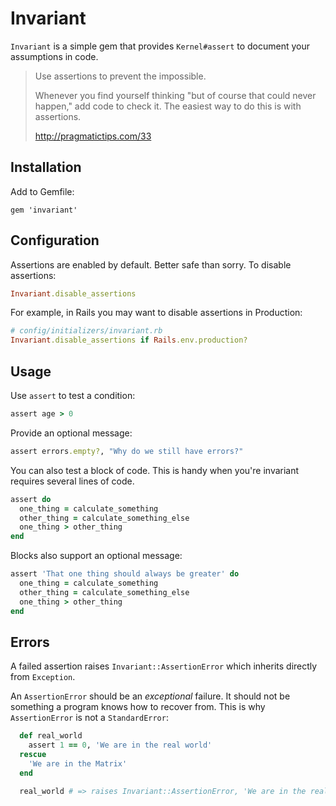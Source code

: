 # Invariant

`Invariant` is a simple gem that provides `Kernel#assert` to document your assumptions in code.

> Use assertions to prevent the impossible.
> 
> Whenever you find yourself thinking "but of course that could never happen,"
> add code to check it. The easiest way to do this is with assertions. 
>
> http://pragmatictips.com/33


## Installation

Add to Gemfile:

    gem 'invariant'


## Configuration

Assertions are enabled by default. Better safe than sorry. To disable assertions:

```ruby
Invariant.disable_assertions
```

For example, in Rails you may want to disable assertions in Production:

```ruby
# config/initializers/invariant.rb
Invariant.disable_assertions if Rails.env.production?
```

## Usage

Use `assert` to test a condition:

```ruby
assert age > 0
```

Provide an optional message:

```ruby
assert errors.empty?, "Why do we still have errors?"
```

You can also test a block of code. This is handy when you're invariant requires several lines of code.

```ruby
assert do
  one_thing = calculate_something
  other_thing = calculate_something_else
  one_thing > other_thing
end
```

Blocks also support an optional message:

```ruby
assert 'That one thing should always be greater' do
  one_thing = calculate_something
  other_thing = calculate_something_else
  one_thing > other_thing
end
```

## Errors

A failed assertion raises `Invariant::AssertionError` which inherits directly from `Exception`.

An `AssertionError` should be an *exceptional* failure. It should not be something a program knows how to recover from. This is why `AssertionError` is not a `StandardError`:

```ruby
  def real_world
    assert 1 == 0, 'We are in the real world'
  rescue
    'We are in the Matrix'
  end

  real_world # => raises Invariant::AssertionError, 'We are in the real world'
```
  
